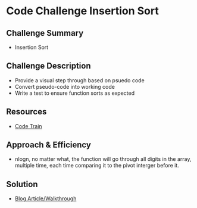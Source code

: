 # Code Challenge Insertion Sort

## Challenge Summary

- Insertion Sort

## Challenge Description

- Provide a visual step through based on psuedo code
- Convert pseudo-code into working code
- Write a test to ensure function sorts as expected

## Resources

- [Code Train](https://www.youtube.com/watch?v=eqo2LxRADhU)

## Approach & Efficiency

- nlogn, no matter what, the function will go through all digits in the array, multiple time, each time comparing it to the pivot interger before it.

## Solution

- [Blog Article/Walkthrough](./BLOG.md)
